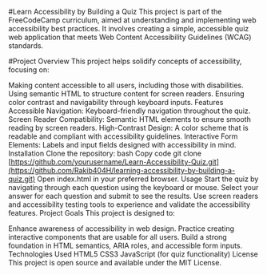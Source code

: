 #Learn Accessibility by Building a Quiz
This project is part of the FreeCodeCamp curriculum, aimed at understanding and implementing web accessibility best practices. It involves creating a simple, accessible quiz web application that meets Web Content Accessibility Guidelines (WCAG) standards.

#Project Overview
This project helps solidify concepts of accessibility, focusing on:

Making content accessible to all users, including those with disabilities.
Using semantic HTML to structure content for screen readers.
Ensuring color contrast and navigability through keyboard inputs.
Features
Accessible Navigation: Keyboard-friendly navigation throughout the quiz.
Screen Reader Compatibility: Semantic HTML elements to ensure smooth reading by screen readers.
High-Contrast Design: A color scheme that is readable and compliant with accessibility guidelines.
Interactive Form Elements: Labels and input fields designed with accessibility in mind.
Installation
Clone the repository:
bash
Copy code
git clone [https://github.com/yourusername/Learn-Accessibility-Quiz.git](https://github.com/Rakib404H/learning-accessibility-by-building-a-quiz.git)
Open index.html in your preferred browser.
Usage
Start the quiz by navigating through each question using the keyboard or mouse.
Select your answer for each question and submit to see the results.
Use screen readers and accessibility testing tools to experience and validate the accessibility features.
Project Goals
This project is designed to:

Enhance awareness of accessibility in web design.
Practice creating interactive components that are usable for all users.
Build a strong foundation in HTML semantics, ARIA roles, and accessible form inputs.
Technologies Used
HTML5
CSS3
JavaScript (for quiz functionality)
License
This project is open source and available under the MIT License.
